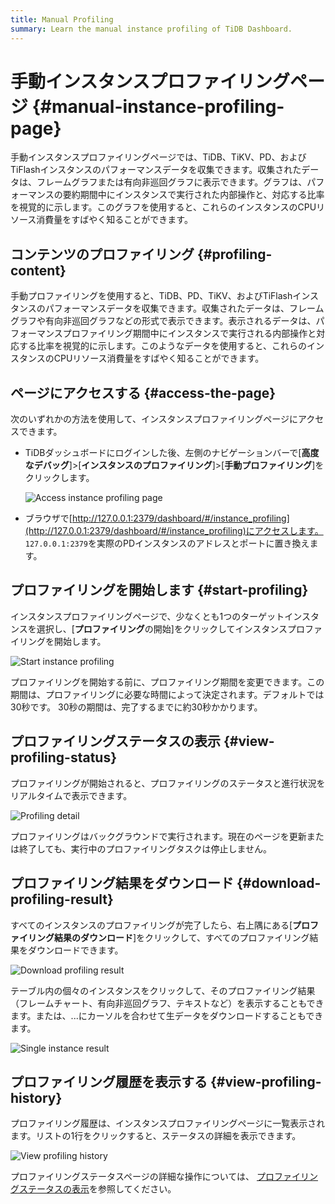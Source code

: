 ```yaml
---
title: Manual Profiling
summary: Learn the manual instance profiling of TiDB Dashboard.
---
```


# 手動インスタンスプロファイリングページ {#manual-instance-profiling-page}

手動インスタンスプロファイリングページでは、TiDB、TiKV、PD、およびTiFlashインスタンスのパフォーマンスデータを収集できます。収集されたデータは、フレームグラフまたは有向非巡回グラフに表示できます。グラフは、パフォーマンスの要約期間中にインスタンスで実行された内部操作と、対応する比率を視覚的に示します。このグラフを使用すると、これらのインスタンスのCPUリソース消費量をすばやく知ることができます。

## コンテンツのプロファイリング {#profiling-content}

手動プロファイリングを使用すると、TiDB、PD、TiKV、およびTiFlashインスタンスのパフォーマンスデータを収集できます。収集されたデータは、フレームグラフや有向非巡回グラフなどの形式で表示できます。表示されるデータは、パフォーマンスプロファイリング期間中にインスタンスで実行される内部操作と対応する比率を視覚的に示します。このようなデータを使用すると、これらのインスタンスのCPUリソース消費量をすばやく知ることができます。

## ページにアクセスする {#access-the-page}

次のいずれかの方法を使用して、インスタンスプロファイリングページにアクセスできます。

-   TiDBダッシュボードにログインした後、左側のナビゲーションバーで[**高度なデバッグ**]&gt;[<strong>インスタンスのプロファイリング</strong>]&gt;[<strong>手動プロファイリング</strong>]をクリックします。

    ![Access instance profiling page](https://download.pingcap.com/images/docs/dashboard/dashboard-profiling-access.png)

-   ブラウザで[http://127.0.0.1:2379/dashboard/#/instance_profiling](http://127.0.0.1:2379/dashboard/#/instance_profiling)にアクセスします。 `127.0.0.1:2379`を実際のPDインスタンスのアドレスとポートに置き換えます。

## プロファイリングを開始します {#start-profiling}

インスタンスプロファイリングページで、少なくとも1つのターゲットインスタンスを選択し、[**プロファイリング**の開始]をクリックしてインスタンスプロファイリングを開始します。

![Start instance profiling](https://download.pingcap.com/images/docs/dashboard/dashboard-profiling-start.png)

プロファイリングを開始する前に、プロファイリング期間を変更できます。この期間は、プロファイリングに必要な時間によって決定されます。デフォルトでは30秒です。 30秒の期間は、完了するまでに約30秒かかります。

## プロファイリングステータスの表示 {#view-profiling-status}

プロファイリングが開始されると、プロファイリングのステータスと進行状況をリアルタイムで表示できます。

![Profiling detail](https://download.pingcap.com/images/docs/dashboard/dashboard-profiling-view-progress.png)

プロファイリングはバックグラウンドで実行されます。現在のページを更新または終了しても、実行中のプロファイリングタスクは停止しません。

## プロファイリング結果をダウンロード {#download-profiling-result}

すべてのインスタンスのプロファイリングが完了したら、右上隅にある[**プロファイリング結果のダウンロード**]をクリックして、すべてのプロファイリング結果をダウンロードできます。

![Download profiling result](https://download.pingcap.com/images/docs/dashboard/dashboard-profiling-download.png)

テーブル内の個々のインスタンスをクリックして、そのプロファイリング結果（フレームチャート、有向非巡回グラフ、テキストなど）を表示することもできます。または、...にカーソルを合わせて生データをダウンロードすることもできます。

![Single instance result](https://download.pingcap.com/images/docs/dashboard/dashboard-profiling-view-single.png)

## プロファイリング履歴を表示する {#view-profiling-history}

プロファイリング履歴は、インスタンスプロファイリングページに一覧表示されます。リストの1行をクリックすると、ステータスの詳細を表示できます。

![View profiling history](https://download.pingcap.com/images/docs/dashboard/dashboard-profiling-history.png)

プロファイリングステータスページの詳細な操作については、 [プロファイリングステータスの表示](#view-profiling-status)を参照してください。

